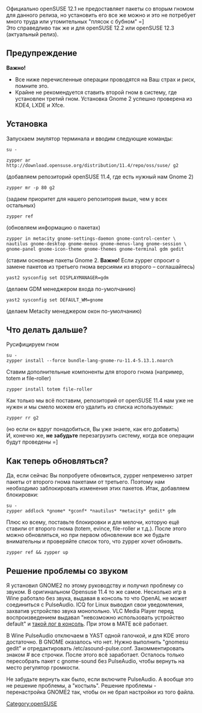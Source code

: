 Официально openSUSE 12.1 не предоставляет пакеты со вторым гномом для
данного релиза, но установить его все же можно и это не потребует
много труда или утомительных "плясок с бубном" =\]  
Это справедливо так же и для openSUSE 12.2 или openSUSE 12.3 (актуальный
релиз).  

## Предупреждение

**Важно\!**

  - Все ниже перечисленные операции проводятся на Ваш страх и риск,
    помните это.
  - Крайне не рекомендуется ставить второй гном в систему, где
    установлен третий гном. Установка Gnome 2 успешно
    проверена из KDE4, LXDE и Xfce.

## Установка

Запускаем эмулятор терминала и вводим следующие команды:

    su -

    zypper ar http://download.opensuse.org/distribution/11.4/repo/oss/suse/ g2 

(добавляем репозиторий openSUSE 11.4, где есть нужный нам Gnome 2)

    zypper mr -p 80 g2 

(задаем приоритет для нашего репозитория выше, чем у всех остальных)

    zypper ref

(обновляем информацию о пакетах)

    zypper in metacity gnome-settings-daemon gnome-control-center \
    nautilus gnome-desktop gnome-menus gnome-menus-lang gnome-session \
    gnome-panel gnome-icon-theme gnome-themes gnome-terminal gdm gedit 

(ставим основные пакеты Gnome 2. **Важно\!** Если zypper спросит о
замене пакетов из третьего гнома версиями из второго –
соглашайтесь)

    yast2 sysconfig set DISPLAYMANAGER=gdm 

(делаем GDM менеджером входа по-умолчанию)

``` 
yast2 sysconfig set DEFAULT_WM=gnome  
```

(делаем Metacity менеджером окон по-умолчанию)

## Что делать дальше?

Русифицируем гном

    su -
    zypper install --force bundle-lang-gnome-ru-11.4-5.13.1.noarch 

Ставим дополнительные компоненты для второго гнома (например, totem и
file-roller)

    zypper install totem file-roller

Как только мы всё поставим, репозиторий от openSUSE 11.4 нам уже не
нужен и мы смело можем его удалить из списка используемых:

    zypper rr g2

(но если он вдруг понадобиться, Вы уже знаете, как его добавить)  
И, конечно же, **не забудьте** перезагрузить систему, когда все операции
будут проведены =\]

## Как теперь обновляться?

Да, если сейчас Вы попробуете обновиться, zypper непременно затрет
пакеты от второго гнома пакетами от третьего. Поэтому нам
необходимо заблокировать изменения этих пакетов. Итак,
добавляем блокировки:

    su -
    zypper addlock *gnome* *gconf* *nautilus* *metacity* gedit* gdm

Плюс ко всему, поставьте блокировки и для мелочи, которую ещё ставили от
второго гнома (totem, evince, file-roller и т.д.). После этого можно
обновляться, но при первом обновлении все же будьте внимательны и
проверяйте список того, что zypper хочет обновить.

    zypper ref && zypper up

## Решение проблемы со звуком

Я установил GNOME2 по этому руководству и получил проблему со звуком. В
оригинальном Opensuse 11.4 то же самое. Несколько игр в Wine работало
без звука, выдавая в консоль то что OpenAL не может соединиться с
PulseAudio. ICQ for Linux выводил свои уведомления, захватив устройство
звука монопольно. VLC Media Player перед воспроизведением выдавал
"невозможно использовать устройство default" и [такой лог в
консоль](http://paste.org.ru/?eqzsfw). При этом в MATE всё
работает.

В Wine PulseAudio отключаем в YAST одной галочкой, и для KDE этого
достаточно. В GNOME оказалось что нет. Нужно выполнить "gnomesu
gedit" и отредактировать /etc/asound-pulse.conf. Закомментировать знаком
\# все строчки. После этого всё заработает. Осталось только пересобрать
пакет с gnome-sound без PulseAudio, чтобы вернуть на место регулятор
громкости.

Не забудьте вернуть как было, если включите PulseAudio. А вообще это не
решение проблемы, а "костыль". Решение проблемы - перенастройка GNOME2
так, чтобы он не брал настройки из того файла.

[Category:openSUSE](Category:openSUSE "wikilink")
